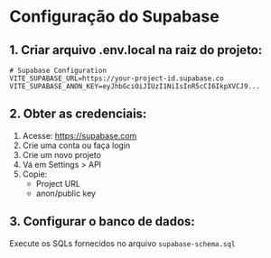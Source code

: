 # Configuração do Supabase

## 1. Criar arquivo .env.local na raiz do projeto:

```env
# Supabase Configuration
VITE_SUPABASE_URL=https://your-project-id.supabase.co
VITE_SUPABASE_ANON_KEY=eyJhbGciOiJIUzI1NiIsInR5cCI6IkpXVCJ9...
```

## 2. Obter as credenciais:

1. Acesse: https://supabase.com
2. Crie uma conta ou faça login
3. Crie um novo projeto
4. Vá em Settings > API
5. Copie:
   - Project URL
   - anon/public key

## 3. Configurar o banco de dados:

Execute os SQLs fornecidos no arquivo `supabase-schema.sql`
